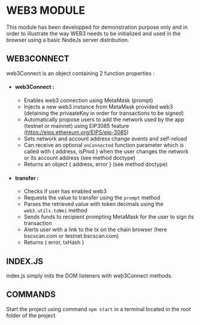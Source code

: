 # WEB3 MODULE
This module has been developped for demonstration purpose only and in order to illustrate the way WEB3 needs to be initialized and used in the browser using a basic NodeJs server distribution.


## WEB3CONNECT
web3Connect is an object containing 2 function properties :

- #### web3Connect :
    - Enables web3 connection using MetaMask (prompt)
    - Injects a new web3 instance from MetaMask provided web3 (detaining the privaateKey in order for transactions to be signed)
    - Automatically propose users to add the network used by the app (testnet or mainnet) using EIP3085 feature (https://eips.ethereum.org/EIPS/eip-3085)
    - Sets network and account address change events and self-reload
    - Can receive an optional `onConnected` function parameter which is called with { address, isProd } when the user changes the network or its account address (see method doctype)
    - Returns an object { address, error } (see method doctype)

- #### transfer :
    - Checks if user has enabled web3
    - Requests the value to transfer using the `prompt` method
    - Parses the retrieved value with token decimals using the `web3.utils.toWei` method
    - Sends funds to recipient prompting MetaMask for the user to sign its transaction  
    - Alerts user with a link to the tx on the chain browser (here bscscan.com or testnet.bscscan.com)
    - Returns { error, txHash }


## INDEX.JS
index.js simply inits the DOM listeners with web3Connect methods.

## COMMANDS
Start the project using command `npm start` in a terminal located in the root folder of the project
